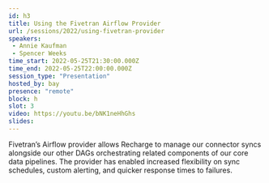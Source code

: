 ```yaml
---
id: h3
title: Using the Fivetran Airflow Provider
url: /sessions/2022/using-fivetran-provider
speakers:
 - Annie Kaufman
 - Spencer Weeks
time_start: 2022-05-25T21:30:00.000Z
time_end: 2022-05-25T22:00:00.000Z
session_type: "Presentation"
hosted_by: bay
presence: "remote"
block: h
slot: 3
video: https://youtu.be/bNK1neHhGhs
slides: 
---
```


Fivetran’s Airflow provider allows Recharge to manage our connector syncs alongside our other DAGs orchestrating related components of our core data pipelines. The provider has enabled increased flexibility on sync schedules, custom alerting, and quicker response times to failures.

